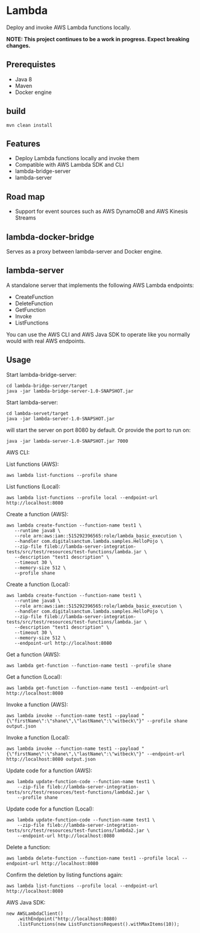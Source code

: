 
# Lambda

Deploy and invoke AWS Lambda functions locally.

**NOTE: This project continues to be a work in progress. Expect breaking changes.**


## Prerequistes

- Java 8
- Maven
- Docker engine

## build

    mvn clean install
    
## Features
- Deploy Lambda functions locally and invoke them
- Compatible with AWS Lambda SDK and CLI
- lambda-bridge-server  
- lambda-server

## Road map

- Support for event sources such as AWS DynamoDB and AWS Kinesis Streams


## lambda-docker-bridge

Serves as a proxy between lambda-server and Docker engine.

## lambda-server

A standalone server that implements the following AWS Lambda endpoints:

- CreateFunction
- DeleteFunction
- GetFunction
- Invoke
- ListFunctions

You can use the AWS CLI and AWS Java SDK to operate like you normally would with real AWS endpoints.

## Usage

Start lambda-bridge-server:

    cd lambda-bridge-server/target    
    java -jar lambda-bridge-server-1.0-SNAPSHOT.jar

Start lambda-server:

    cd lambda-servet/target    
    java -jar lambda-server-1.0-SNAPSHOT.jar 
   
will start the server on port 8080 by default. Or provide the port to run on:
    
    java -jar lambda-server-1.0-SNAPSHOT.jar 7000

AWS CLI:

List functions (AWS):

    aws lambda list-functions --profile shane
    
List functions (Local):
    
    aws lambda list-functions --profile local --endpoint-url http://localhost:8080
    
Create a function (AWS):    
    
    aws lambda create-function --function-name test1 \
       --runtime java8 \
       --role arn:aws:iam::515292396565:role/lambda_basic_execution \
       --handler com.digitalsanctum.lambda.samples.HelloPojo \
       --zip-file fileb://lambda-server-integration-tests/src/test/resources/test-functions/lambda.jar \
       --description "test1 description" \
       --timeout 30 \
       --memory-size 512 \
       --profile shane
       
Create a function (Local):       
       
    aws lambda create-function --function-name test1 \
       --runtime java8 \
       --role arn:aws:iam::515292396565:role/lambda_basic_execution \
       --handler com.digitalsanctum.lambda.samples.HelloPojo \
       --zip-file fileb://lambda-server-integration-tests/src/test/resources/test-functions/lambda.jar \
       --description "test1 description" \
       --timeout 30 \
       --memory-size 512 \
       --endpoint-url http://localhost:8080
                  
       
Get a function (AWS):       
    
    aws lambda get-function --function-name test1 --profile shane
    
Get a function (Local):       
    
    aws lambda get-function --function-name test1 --endpoint-url http://localhost:8080    
    
Invoke a function (AWS):    
    
    aws lambda invoke --function-name test1 --payload "{\"firstName\":\"shane\",\"lastName\":\"witbeck\"}" --profile shane output.json
    
Invoke a function (Local):    
    
    aws lambda invoke --function-name test1 --payload "{\"firstName\":\"shane\",\"lastName\":\"witbeck\"}" --endpoint-url http://localhost:8080 output.json    
    
Update code for a function (AWS):

    aws lambda update-function-code --function-name test1 \
        --zip-file fileb://lambda-server-integration-tests/src/test/resources/test-functions/lambda2.jar \
        --profile shane
                
Update code for a function (Local):

    aws lambda update-function-code --function-name test1 \
        --zip-file fileb://lambda-server-integration-tests/src/test/resources/test-functions/lambda2.jar \
        --endpoint-url http://localhost:8080            
    
Delete a function:

    aws lambda delete-function --function-name test1 --profile local --endpoint-url http://localhost:8080
    
Confirm the deletion by listing functions again:

    aws lambda list-functions --profile local --endpoint-url http://localhost:8080   
    
AWS Java SDK:
    
    new AWSLambdaClient()
        .withEndpoint("http://localhost:8080)
        .listFunctions(new ListFunctionsRequest().withMaxItems(10));
        
        
